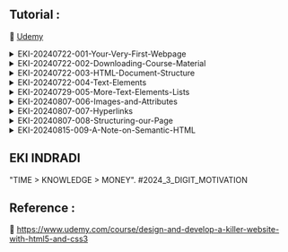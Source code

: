 ## Tutorial :

:link: [Udemy](https://www.udemy.com/course/design-and-develop-a-killer-website-with-html5-and-css3)

<details>
  <summary>EKI-20240722-001-Your-Very-First-Webpage</summary>

TOOLS

```sh
https://code.visualstudio.com/Download

https://marketplace.visualstudio.com/items?itemName=esbenp.prettier-vscode

https://marketplace.visualstudio.com/items?itemName=azemoh.one-monokai


```

vscode settings (auto save + auto format)

```sh

settings -> "default formatter" > default formatter = Prettier - Code formatter (esbenp.prettier-vscode)

settings -> "Format On Save" > Editor: Format On Save = Enable

settings -> "Auto Save" > Files: Auto Save = OnFocusChange

settings -> "Tab Size" > Editor: Tab Size = 2 (default 4)

settings -> "Auto Closing Tags" > HTML: auto closing tags = disabled

```

show web

```sh

CTRL + P

'>Simple Browser'

```

</details>

<details>
  <summary>EKI-20240722-002-Downloading-Course-Material</summary>

Downloading Course Material

```sh

https://github.com/jonasschmedtmann/html-css-course

```

</details>

<details>
  <summary>EKI-20240722-003-HTML-Document-Structure</summary>

02-HTML-Fundamentals

```sh

settings -> "auto closing tags" > HTML: auto closing tags = disabled

```

</details>

<details>
  <summary>EKI-20240722-004-Text-Elements</summary>

02-HTML-Fundamentals

```sh

update index.html

```

</details>

<details>
  <summary>EKI-20240729-005-More-Text-Elements-Lists</summary>

```html
<ol>
  = number list

  <ul>
    = symbol list
  </ul>
</ol>
```

</details>

<details>
  <summary>EKI-20240807-006-Images-and-Attributes</summary>

```html
<img ... />
```

</details>

<details>
  <summary>EKI-20240807-007-Hyperlinks</summary>

```html
<a> ... </a>
```

</details>

<details>
  <summary>EKI-20240807-008-Structuring-our-Page</summary>

```html
<head>
  ..
</head>


<body>
  ..
<header>
  ..
  <nav>
  ..
  <nav>
  ..
</header>
  ..
<aside>
  ..
  <article>
  ..
    <header>
  ..
    </header>
  ..
  </article>
  ..
</aside>
  ..
<footer></footer>
</body>
```

</details>


<details>
  <summary>EKI-20240815-009-A-Note-on-Semantic-HTML</summary>

```html

<div></div> <!---box---->
<em></em>  <!---italic such as <i></i>---->

```

</details>

## EKI INDRADI

"TIME > KNOWLEDGE > MONEY". #2024_3_DIGIT_MOTIVATION

## Reference :

:link: https://www.udemy.com/course/design-and-develop-a-killer-website-with-html5-and-css3
